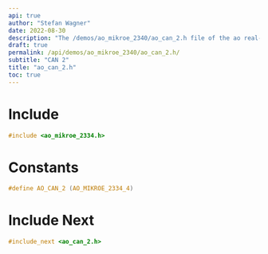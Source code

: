 ```yaml
---
api: true
author: "Stefan Wagner"
date: 2022-08-30
description: "The /demos/ao_mikroe_2340/ao_can_2.h file of the ao real-time operating system."
draft: true
permalink: /api/demos/ao_mikroe_2340/ao_can_2.h/
subtitle: "CAN 2"
title: "ao_can_2.h"
toc: true
---
```


# Include

```c
#include <ao_mikroe_2334.h>
```

# Constants

```c
#define AO_CAN_2 (AO_MIKROE_2334_4)
```

# Include Next

```c
#include_next <ao_can_2.h>
```
